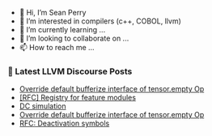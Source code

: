 - 👋 Hi, I’m Sean Perry
- 👀 I’m interested in compilers (c++, COBOL, llvm)
- 🌱 I’m currently learning ...
- 💞️ I’m looking to collaborate on ...
- 📫 How to reach me ...

<!---
s66perry/s66perry is a ✨ special ✨ repository because its `README.md` (this file) appears on your GitHub profile.
You can click the Preview link to take a look at your changes.
--->
### 📕 Latest LLVM Discourse Posts

<!-- DISCOURSE-LLVM:START -->
- [Override default bufferize interface of tensor.empty Op](https://discourse.llvm.org/t/override-default-bufferize-interface-of-tensor-empty-op/87765#post_6)
- [[RFC] Registry for feature modules](https://discourse.llvm.org/t/rfc-registry-for-feature-modules/87733#post_4)
- [DC simulation](https://discourse.llvm.org/t/dc-simulation/87768#post_1)
- [Override default bufferize interface of tensor.empty Op](https://discourse.llvm.org/t/override-default-bufferize-interface-of-tensor-empty-op/87765#post_5)
- [RFC: Deactivation symbols](https://discourse.llvm.org/t/rfc-deactivation-symbols/85556#post_5)
<!-- DISCOURSE-LLVM:END -->
